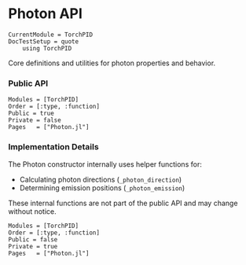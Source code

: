 # Photon API

```@meta
CurrentModule = TorchPID
DocTestSetup = quote
    using TorchPID
```

Core definitions and utilities for photon properties and behavior.

### Public API

```@autodocs
Modules = [TorchPID]
Order = [:type, :function]
Public = true
Private = false
Pages   = ["Photon.jl"]
```

### Implementation Details

The Photon constructor internally uses helper functions for:
- Calculating photon directions (`_photon_direction`)  
- Determining emission positions (`_photon_emission`)

These internal functions are not part of the public API and may change without notice.

```@autodocs
Modules = [TorchPID]
Order = [:type, :function]
Public = false
Private = true
Pages   = ["Photon.jl"]
```